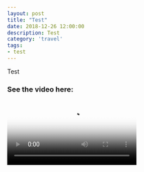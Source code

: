 ```yaml
---
layout: post
title: "Test"
date: 2018-12-26 12:00:00
description: Test
category: 'travel'
tags:
- test
---
```


Test

### See the video here:

<div class="embed-bg">
  <div class="video-embed">
    <script src="{{ "/assets/js/plyr.polyfilled.min.js" | prepend: site.baseurl }}"></script>
    <video id="player" controls playsineline poster="https://farm5.staticflickr.com/4876/46398743412_5a98af7ebb_o.jpg">
	  <source src="https://www.flickr.com/photos/162779846@N06/46398743412/play/hd/18e6c96149/" type="video/mp4" size="1080">
	  <source src="https://www.flickr.com/photos/162779846@N06/46398743412/play/site/18e6c96149/" type="video/mp4" size="360">
	  <!-- Fallback for browsers that don't support the <video> element -->
	  HTML5 Video not available in your browser
  </video>
  <script>const player = new Plyr('#player', {controls: ['play-large', 'play', 'progress', 'settings', 'fullscreen'], settings: ['quality'], keyboard: { focused: true, global: true}}); window.player = player;</script>
  </div>
</div>
